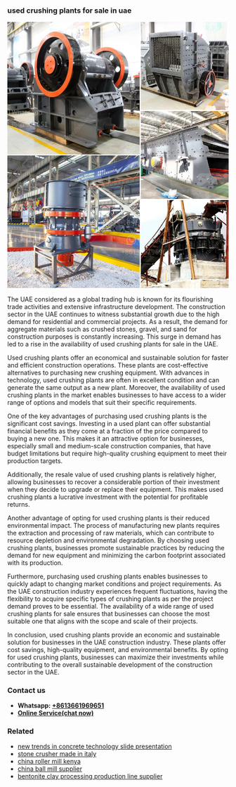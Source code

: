 <h3>used crushing plants for sale in uae</h3><img src='1708332337.jpg' alt=''><p>The UAE considered as a global trading hub is known for its flourishing trade activities and extensive infrastructure development. The construction sector in the UAE continues to witness substantial growth due to the high demand for residential and commercial projects. As a result, the demand for aggregate materials such as crushed stones, gravel, and sand for construction purposes is constantly increasing. This surge in demand has led to a rise in the availability of used crushing plants for sale in the UAE.</p><p>Used crushing plants offer an economical and sustainable solution for faster and efficient construction operations. These plants are cost-effective alternatives to purchasing new crushing equipment. With advances in technology, used crushing plants are often in excellent condition and can generate the same output as a new plant. Moreover, the availability of used crushing plants in the market enables businesses to have access to a wider range of options and models that suit their specific requirements.</p><p>One of the key advantages of purchasing used crushing plants is the significant cost savings. Investing in a used plant can offer substantial financial benefits as they come at a fraction of the price compared to buying a new one. This makes it an attractive option for businesses, especially small and medium-scale construction companies, that have budget limitations but require high-quality crushing equipment to meet their production targets.</p><p>Additionally, the resale value of used crushing plants is relatively higher, allowing businesses to recover a considerable portion of their investment when they decide to upgrade or replace their equipment. This makes used crushing plants a lucrative investment with the potential for profitable returns.</p><p>Another advantage of opting for used crushing plants is their reduced environmental impact. The process of manufacturing new plants requires the extraction and processing of raw materials, which can contribute to resource depletion and environmental degradation. By choosing used crushing plants, businesses promote sustainable practices by reducing the demand for new equipment and minimizing the carbon footprint associated with its production.</p><p>Furthermore, purchasing used crushing plants enables businesses to quickly adapt to changing market conditions and project requirements. As the UAE construction industry experiences frequent fluctuations, having the flexibility to acquire specific types of crushing plants as per the project demand proves to be essential. The availability of a wide range of used crushing plants for sale ensures that businesses can choose the most suitable one that aligns with the scope and scale of their projects.</p><p>In conclusion, used crushing plants provide an economic and sustainable solution for businesses in the UAE construction industry. These plants offer cost savings, high-quality equipment, and environmental benefits. By opting for used crushing plants, businesses can maximize their investments while contributing to the overall sustainable development of the construction sector in the UAE.</p><h3>Contact us</h3><ul><li><strong>Whatsapp:&nbsp;<a href="https://wa.me/8613661969651">+8613661969651</a></strong></li><li><a href="https://swt.shibang-china.com/?git&amp;zhl&amp;used crushing plants for sale in uae"><strong>Online Service(chat now)</strong></a></li></ul><h3>Related</h3><ul><li><a href='new trends in concrete technology slide presentation.md'>new trends in concrete technology slide presentation</a></li><li><a href='stone crusher made in italy.md'>stone crusher made in italy</a></li><li><a href='china roller mill kenya.md'>china roller mill kenya</a></li><li><a href='china ball mill supplier.md'>china ball mill supplier</a></li><li><a href='bentonite clay processing production line supplier.md'>bentonite clay processing production line supplier</a></li></ul>